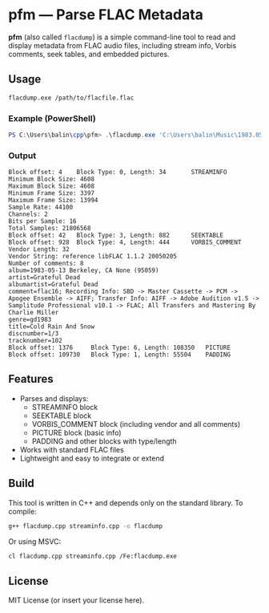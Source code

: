 # pfm — Parse FLAC Metadata

**pfm** (also called `flacdump`) is a simple command-line tool to read and display metadata from FLAC audio files, including stream info, Vorbis comments, seek tables, and embedded pictures.

## Usage

```sh
flacdump.exe /path/to/flacfile.flac
```

### Example (PowerShell)

```powershell
PS C:\Users\balin\cpp\pfm> .\flacdump.exe 'C:\Users\balin\Music\1983.05.13 (95059) UCB Greek Theater - Berkeley, CA\101 Cold Rain and Snow.flac'
```

### Output

```
Block offset: 4    Block Type: 0, Length: 34       STREAMINFO
Minimum Block Size: 4608
Maximum Block Size: 4608
Minimum Frame Size: 3397
Maximum Frame Size: 13994
Sample Rate: 44100
Channels: 2
Bits per Sample: 16
Total Samples: 21806568
Block offset: 42   Block Type: 3, Length: 882      SEEKTABLE
Block offset: 928  Block Type: 4, Length: 444      VORBIS_COMMENT
Vendor Length: 32
Vendor String: reference libFLAC 1.1.2 20050205
Number of comments: 8
album=1983-05-13 Berkeley, CA None (95059)
artist=Grateful Dead
albumartist=Grateful Dead
comment=flac16; Recording Info: SBD -> Master Cassette -> PCM -> Apogee Ensemble -> AIFF; Transfer Info: AIFF -> Adobe Audition v1.5 -> Samplitude Professional v10.1 -> FLAC; All Transfers and Mastering By Charlie Miller
genre=gd1983
title=Cold Rain And Snow
discnumber=1/3
tracknumber=102
Block offset: 1376     Block Type: 6, Length: 108350   PICTURE
Block offset: 109730   Block Type: 1, Length: 55504    PADDING
```

## Features

- Parses and displays:
  - STREAMINFO block
  - SEEKTABLE block
  - VORBIS_COMMENT block (including vendor and all comments)
  - PICTURE block (basic info)
  - PADDING and other blocks with type/length
- Works with standard FLAC files
- Lightweight and easy to integrate or extend

## Build

This tool is written in C++ and depends only on the standard library. To compile:

```sh
g++ flacdump.cpp streaminfo.cpp -o flacdump
```

Or using MSVC:

```sh
cl flacdump.cpp streaminfo.cpp /Fe:flacdump.exe
```

## License

MIT License (or insert your license here).
